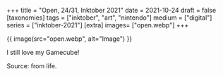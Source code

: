 +++
title = "Open, 24/31, Inktober 2021"
date = 2021-10-24
draft =  false
[taxonomies]
tags = ["inktober", "art", "nintendo"]
medium = ["digital"]
series = ["inktober-2021"]
[extra]
images= ["open.webp"]
+++

{{ image(src="open.webp", alt="Image") }}

I still love my Gamecube!

Source: from life.
